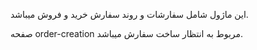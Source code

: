 این ماژول شامل سفارشات و روند سفارش خرید و فروش میباشد.

صفحه order-creation مربوط به انتظار ساخت سفارش میباشد.
